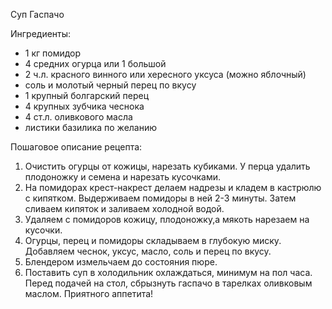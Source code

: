 Суп Гаспачо

Ингредиенты:

* 1 кг помидор
* 4 средних огурца или 1 большой
* 2 ч.л. красного винного или хересного уксуса (можно яблочный)
* соль и молотый черный перец по вкусу
* 1 крупный болгарский перец
* 4 крупных зубчика чеснока
* 4 ст.л. оливкового масла
* листики базилика по желанию

Пошаговое описание рецепта:

1. Очистить огурцы от кожицы, нарезать кубиками. У перца удалить плодоножку и семена и нарезать кусочками.
2. На помидорах крест-накрест делаем надрезы и кладем в кастрюлю с кипятком. Выдерживаем помидоры в ней 2-3 минуты. Затем сливаем кипяток и заливаем холодной водой.
3. Удаляем с помидоров кожицу, плодоножку,а мякоть нарезаем на кусочки.
4.  Огурцы, перец и помидоры складываем в глубокую миску. Добавляем чеснок, уксус, масло, соль и перец по вкусу.
5. Блендером измельчаем до состояния пюре.
6. Поставить суп в холодильник охлаждаться, минимум на пол часа. Перед подачей на стол, сбрызнуть гаспачо в тарелках оливковым маслом.
Приятного аппетита!

